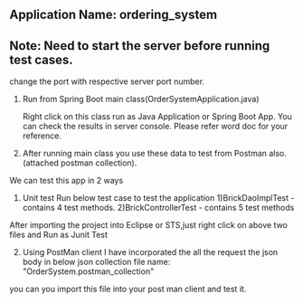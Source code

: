 ## Application Name: ordering_system

## Note: Need to start the server before running test cases.

change the port with respective server port number.

1) Run from Spring Boot main class(OrderSystemApplication.java)

     Right click on this class run as Java Application or Spring Boot App. You can check the results in server             console. Please refer word doc for your reference.
	 
2) After running main class you use these data to test from Postman also.(attached postman collection).

We can test this app in 2 ways

1. Unit test
Run below test case to test the application 
1)BrickDaoImplTest - contains 4 test methods. 
2)BrickControllerTest - contains 5 test methods

After importing the project into Eclipse or STS,just right click on above two files and Run as Junit Test

2. Using PostMan client
I have incorporated the all the request the json body in below json collection file name: "OrderSystem.postman_collection"

you can you import this file into your post man client and test it.

